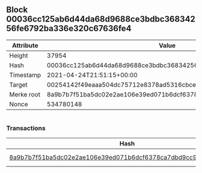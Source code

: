## Block 00036cc125ab6d44da68d9688ce3bdbc36834256fe6792ba336e320c67636fe4

Attribute | Value
--- | ---
Height | 37954
Hash | 00036cc125ab6d44da68d9688ce3bdbc36834256fe6792ba336e320c67636fe4
Timestamp | 2021-04-24T21:51:15+00:00
Target | 00254142f49eaaa504dc75712e8378ad5316cbcead634704b3734b6271167cc4
Merke root | 8a9b7b7f51ba5dc02e2ae106e39ed071b6dcf6378ca7dbd9cc9b54251e0fb997
Nonce | 534780148

```

```

### Transactions

Hash | Amount
--- | ---
[8a9b7b7f51ba5dc02e2ae106e39ed071b6dcf6378ca7dbd9cc9b54251e0fb997](8a9b7b7f51ba5dc02e2ae106e39ed071b6dcf6378ca7dbd9cc9b54251e0fb997.md) | 10.00000000 SKEPTI 
